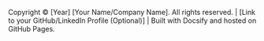 Copyright &copy; [Year] [Your Name/Company Name]. All rights reserved. |  [Link to your GitHub/LinkedIn Profile (Optional)] | Built with Docsify and hosted on GitHub Pages.
